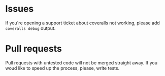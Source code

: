 Issues
======
If you're opening a support ticket about coveralls not working,
please add ``coveralls debug`` output.

Pull requests
=============
Pull requests with untested code will not be merged straight away.
If you woud like to speed up the process, please, write tests.
